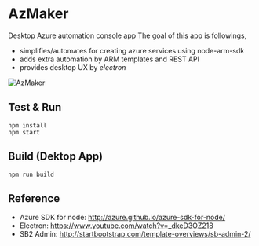 # AzMaker

Desktop Azure automation console app
The goal of this app is followings,

- simplifies/automates for creating azure services using node-arm-sdk
- adds extra automation by ARM templates and REST API
- provides desktop UX by *electron*

![AzMaker](http://iljoong.github.io/images/azmaker-main.png)

## Test & Run

```
npm install
npm start
```

## Build (Dektop App)

```
npm run build
```

## Reference

- Azure SDK for node: http://azure.github.io/azure-sdk-for-node/
- Electron: https://www.youtube.com/watch?v=_dkeD3OZ218
- SB2 Admin: http://startbootstrap.com/template-overviews/sb-admin-2/
